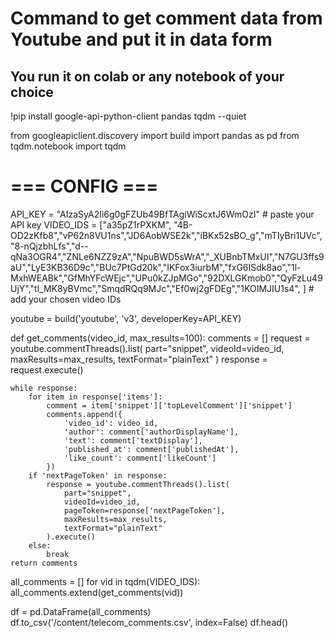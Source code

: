 # Command to get comment data from Youtube and put it in data form
## You run it on colab or any notebook of your choice
 

!pip install google-api-python-client pandas tqdm --quiet

from googleapiclient.discovery import build
import pandas as pd
from tqdm.notebook import tqdm

# === CONFIG ===
API_KEY = "AIzaSyA2Ii6g0gFZUb49BfTAgiWiScxtJ6WmOzI"  # paste your API key
VIDEO_IDS = ["a35pZ1rPXKM", "4B-OD2zKfb8","vP62n8VU1ns","JD6AobWSE2k","iBKx52sBO_g","mTIyBri1UVc","8-nQjzbhLfs","d--qNa3OGR4","ZNLe6NZZ9zA","NpuBWD5sWrA","_XUBnbTMxUI","N7GU3ffs9aU","LyE3KB36D9c","BUc7PtGd20k","IKFox3iurbM","fxG6ISdk8ao","1l-MxhWEABk","GfMhYFcWEjc","UPu0kZJpMGo","92DXLGKmob0","QyFzLu49UjY","tl_MK8yBVmc","SmqdRQq9MJc","Ef0wj2gFDEg","1KOIMJIU1s4", ]  # add your chosen video IDs

youtube = build('youtube', 'v3', developerKey=API_KEY)

def get_comments(video_id, max_results=100):
    comments = []
    request = youtube.commentThreads().list(
        part="snippet",
        videoId=video_id,
        maxResults=max_results,
        textFormat="plainText"
    )
    response = request.execute()

    while response:
        for item in response['items']:
            comment = item['snippet']['topLevelComment']['snippet']
            comments.append({
                'video_id': video_id,
                'author': comment['authorDisplayName'],
                'text': comment['textDisplay'],
                'published_at': comment['publishedAt'],
                'like_count': comment['likeCount']
            })
        if 'nextPageToken' in response:
            response = youtube.commentThreads().list(
                part="snippet",
                videoId=video_id,
                pageToken=response['nextPageToken'],
                maxResults=max_results,
                textFormat="plainText"
            ).execute()
        else:
            break
    return comments

all_comments = []
for vid in tqdm(VIDEO_IDS):
    all_comments.extend(get_comments(vid))

df = pd.DataFrame(all_comments)
df.to_csv('/content/telecom_comments.csv', index=False)
df.head()
